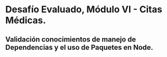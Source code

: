 # Desafío Evaluado, Módulo VI - Citas Médicas.
## Validación conocimientos de manejo de Dependencias y el uso de Paquetes en Node.